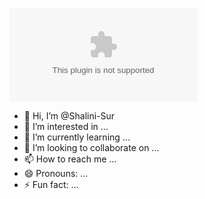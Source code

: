 ![Alt text](https://https://pixabay.com/illustrations/ai-generated-woman-hacker-8180209/.com)


- 👋 Hi, I’m @Shalini-Sur
- 👀 I’m interested in ...
- 🌱 I’m currently learning ...
- 💞️ I’m looking to collaborate on ...
- 📫 How to reach me ...
- 😄 Pronouns: ...
- ⚡ Fun fact: ...

<!---
Shalini-Sur/Shalini-Sur is a ✨ special ✨ repository because its `README.md` (this file) appears on your GitHub profile.
You can click the Preview link to take a look at your changes.
--->
